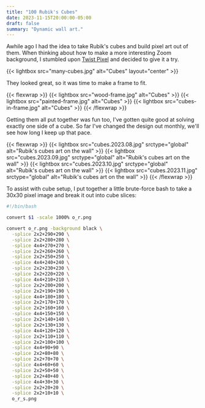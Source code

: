 ```yaml
---
title: "100 Rubik's Cubes"
date: 2023-11-15T20:00:00-05:00
draft: false
summary: "Dynamic wall art."
---
```


Awhile ago I had the idea to take Rubik's cubes and build pixel art out of them.  When thinking
about how to make a more interesting Zoom background, I stumbled upon [Twist
Pixel](https://twistpixel.com/) and decided to give it a try.

{{< lightbox src="many-cubes.jpg" alt="Cubes" layout="center" >}}

They looked great, so it was time to make a frame to fit.

{{< flexwrap >}}
    {{< lightbox src="wood-frame.jpg" alt="Cubes" >}}
    {{< lightbox src="painted-frame.jpg" alt="Cubes" >}}
    {{< lightbox src="cubes-in-frame.jpg" alt="Cubes" >}}
{{< /flexwrap >}}

Getting them all put together was fun too, I've gotten quite good at solving exactly one side of a
cube.  So far I've changed the design out monthly, we'll see how long I keep up that pace. 

{{< flexwrap >}}
    {{< lightbox src="cubes.2023.08.jpg" srctype="global" alt="Rubik's cubes art on the wall" >}}
    {{< lightbox src="cubes.2023.09.jpg" srctype="global" alt="Rubik's cubes art on the wall" >}}
    {{< lightbox src="cubes.2023.10.jpg" srctype="global" alt="Rubik's cubes art on the wall" >}}
    {{< lightbox src="cubes.2023.11.jpg" srctype="global" alt="Rubik's cubes art on the wall" >}}
{{< /flexwrap >}}

To assist with cube setup, I put together a little brute-force bash to take a 30x30 pixel image and
break it out into cube slices:
```bash
#!/bin/bash

convert $1 -scale 1000% o_r.png

convert o_r.png -background black \
  -splice 2x2+290+290 \
  -splice 2x2+280+280 \
  -splice 4x4+270+270 \
  -splice 2x2+260+260 \
  -splice 2x2+250+250 \
  -splice 4x4+240+240 \
  -splice 2x2+230+230 \
  -splice 2x2+220+220 \
  -splice 4x4+210+210 \
  -splice 2x2+200+200 \
  -splice 2x2+190+190 \
  -splice 4x4+180+180 \
  -splice 2x2+170+170 \
  -splice 2x2+160+160 \
  -splice 4x4+150+150 \
  -splice 2x2+140+140 \
  -splice 2x2+130+130 \
  -splice 4x4+120+120 \
  -splice 2x2+110+110 \
  -splice 2x2+100+100 \
  -splice 4x4+90+90 \
  -splice 2x2+80+80 \
  -splice 2x2+70+70 \
  -splice 4x4+60+60 \
  -splice 2x2+50+50 \
  -splice 2x2+40+40 \
  -splice 4x4+30+30 \
  -splice 2x2+20+20 \
  -splice 2x2+10+10 \
  o_r_s.png
```
